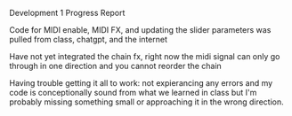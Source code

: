 Development 1 Progress Report 

Code for MIDI enable, MIDI FX, and updating the slider parameters was pulled from class, chatgpt, and the internet 

Have not yet integrated the chain fx, right now the midi signal can only go through in one direction and you cannot reorder the chain 

Having trouble getting it all to work: not expierancing any errors and my code is conceptionally sound from what we learned in class but I'm probably missing something small or approaching it in the wrong direction. 